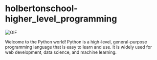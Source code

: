 # holbertonschool-higher_level_programming
![GIF](https://media.giphy.com/media/zPdwt79PXjMEo/giphy.gif)

Welcome to the Python world! Python is a high-level, general-purpose programming language that is easy to learn and use. It is widely used for web development, data science, and machine learning.
